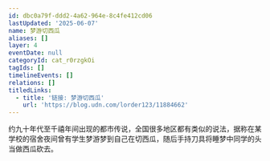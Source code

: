 ```yaml
---
id: dbc0a79f-ddd2-4a62-964e-8c4fe412cd06
lastUpdated: '2025-06-07'
name: 梦游切西瓜
aliases: []
layer: 4
eventDate: null
categoryId: cat_r0rzgkOi
tagIds: []
timelineEvents: []
relations: []
titledLinks:
  - title: '链接: 梦游切西瓜'
    url: 'https://blog.udn.com/lorder123/11884662'
---
```

约九十年代至千禧年间出现的都市传说，全国很多地区都有类似的说法，据称在某学校的宿舍夜间曾有学生梦游梦到自己在切西瓜，随后手持刀具将睡梦中同学的头当做西瓜砍去。
